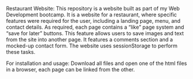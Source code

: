 Restaurant Website:
This repository is a website built as part of my Web Development bootcamp. It is a website for a restaurant, where specific features were required for the user, including a landing page, menu, and contact details.  As required, each page contains a “like” page system and “save for later” buttons.  This feature allows users to save images and text from the site into another page. It features a comments section and a mocked-up contact form. The website uses sessionStorage to perform these tasks.

For installation and usage:
Download all files and open one of the html files in a browser, each page can be linked from the other. 
